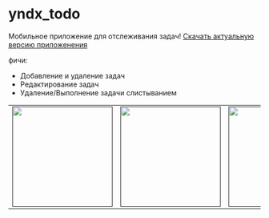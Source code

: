 # yndx_todo

Мобильное приложение для отслеживания задач!
[Скачать актуальную версию приложенения](https://drive.google.com/file/d/19iyd7RcAMWx4VuBh74tnHHUsjAOwjMTh/view?usp=sharing)

фичи:
- Добавление и удаление задач
- Редактирование задач
- Удаление/Выполнение задачи слистыванием


<div style="text-align: center">
    <table>
        <tr>
            <td style="text-align: center">
                <a href="">
                    <img src="https://sun9-76.userapi.com/impg/y8TxNRww-loLQEa-5Y8OOMXNWqfB67rN9Gu9NQ/GoIDn4xy368.jpg?size=430x932&quality=95&sign=7a80ce66319bd3b0d4885d059b0644bd&type=album" width="200"/>
                </a>
            </td>            
            <td style="text-align: center">
                <a href="">
                    <img src="https://sun9-53.userapi.com/impg/2LJBaiYZSTMl5COnVugqvcdW-AYEA2YMzsqWyQ/hD9lI0_l3ig.jpg?size=430x932&quality=95&sign=a3f642815f7694ab0a1e146e5e66b01b&type=album" width="200"/>
                </a>
            </td>
            <td style="text-align: center">
                <a href="">
                    <img src="https://sun9-15.userapi.com/impg/1I_OuoXGHtBS6WQCDUAzMvnk94-GByszts03EA/6NS759hL1u8.jpg?size=430x932&quality=95&sign=a201dfa6b5c10d8b33f559714cb12dcf&type=album" width="200"/>
                </a>
            </td>
        </tr>
    </table>
</div>
